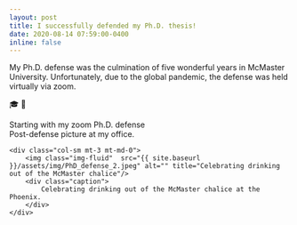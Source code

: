 ```yaml
---
layout: post
title: I successfully defended my Ph.D. thesis!
date: 2020-08-14 07:59:00-0400
inline: false
---
```


My  Ph.D. defense was the culmination of five wonderful years in McMaster University.
Unfortunately, due to the global pandemic, the defense was held virtually via zoom.

:mortar_board: :champagne:


<div class="row justify-content-sm-center">
    <div class="col-sm mt-3 mt-md-0">
        <img class="img-fluid" zoomable=true src="{{ site.baseurl }}/assets/img/PhD_defense_1.jpeg" alt="" title="Starting with my zoom Ph.D. defense"/>
    </div>
</div>  
<div class="caption">
    Starting with my zoom Ph.D. defense
</div>


<div class="row justify-content-sm-center">
    <div class="col-sm mt-3 mt-md-0">
        <img class="img-fluid" src="{{ site.baseurl }}/assets/img/PhD_defense_3.jpeg" alt="" title="Post-defense picture at my office"/>
        <div class="caption">
            Post-defense picture at my office.
        </div>
    </div>

    <div class="col-sm mt-3 mt-md-0">
        <img class="img-fluid"  src="{{ site.baseurl }}/assets/img/PhD_defense_2.jpeg" alt="" title="Celebrating drinking out of the McMaster chalice"/>
        <div class="caption">
            Celebrating drinking out of the McMaster chalice at the Phoenix.
        </div>
    </div>
</div>
